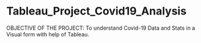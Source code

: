 # Tableau_Project_Covid19_Analysis
OBJECTIVE OF THE PROJECT: To understand Covid-19 Data and Stats in a Visual form with help of Tableau.
